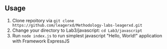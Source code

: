 ## Usage 

1. Clone repoitory via ```git clone https://github.com/leagerxd/Methodology-labs-leagerxd.git```
2. Change your directory to Lab3/javascript: ```cd Lab3/javascript```
3. Run ```node index.js``` to run simplest javascript "Hello, World!" application with Framework ExpressJS